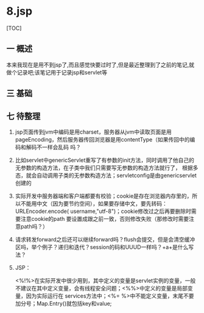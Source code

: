 # 8.jsp
[TOC]

## 一 概述
本来我现在是用不到jsp了,而且感觉快要过时了,但是最近整理到了之前的笔记,就做个记录吧;该笔记用于记录jsp和servlet等

## 三 基础

## 七 待整理
1. jsp页面传到jvm中编码是用charset，服务器从jvm中读取页面是用pageEncoding，然后服务器传回浏览器是用contentType（如果传回中的编码和解码不一样会乱码
吗？
2. 比如servlet中genericServlet重写了有参数的init方法，同时调用了他自己的无参数的构造方法，在子类中我们只需要写无参数的构造方法就行了，
根据多态，就会自动调用子类的无参数构造方法；servletconfig是由genericservlet创建的
3. 实际开发中服务器端和客户端都要有校验；cookie是存在浏览器内存里的，所以不能用中文（因为要节约空间），如果要存储中文，要先转码：URLEncoder.encode(
username,"utf-8")；cookie修改过之后再要删除时需要注意cookie的path
要设置成跟之前一致，否则修改失败（那修改时需要注意path吗？）
4. 请求转发forward之后还可以继续forward吗？flush会提交，但是会清空缓冲区吗，举个例子？递归和迭代？session的码和UUUD一样吗？+a+是什么写法？
5. JSP：

    <%!%>在实际开发中很少用到，其中定义的变量是servlet实例的变量，一般不建议在其中定义变量，会有线程安全问题；<%%>中定义的变量是局部变量，因为实际运行在
services方法中；<%= %>中不能定义变量，末尾不要加分号；Map.Entry()就包括key和value;